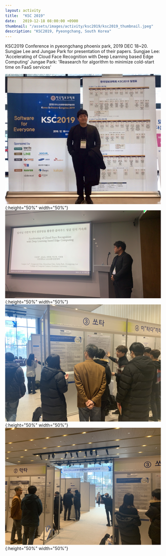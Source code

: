 ```yaml
---
layout: activity
title:  "KSC 2019"
date:   2019-12-18 08:00:00 +0900
thumbnail: "/assets/images/activity/ksc2019/ksc2019_thumbnail.jpeg"
description: "KSC2019, Pyeongchang, South Korea"
---
```


KSC2019 Conference in pyeongchang phoenix park, 2019 DEC 18~20.
Sungjae Lee and Jungae Park for presentation of their papers.
Sungjae Lee: 'Accelerating of Cloud Face Recognition with Deep Learning based Edge Computing'
Jungae Park: 'Reasearch for algorithm to minimize cold-start time on FaaS services'

![](/assets/images/activity/ksc2019/ksc2019-01.jpeg){:height="50%" width="50%"}
![](/assets/images/activity/ksc2019/ksc2019-02.jpeg){:height="50%" width="50%"}
![](/assets/images/activity/ksc2019/ksc2019-03.jpeg){:height="50%" width="50%"}
![](/assets/images/activity/ksc2019/ksc2019-04.jpeg){:height="50%" width="50%"}
